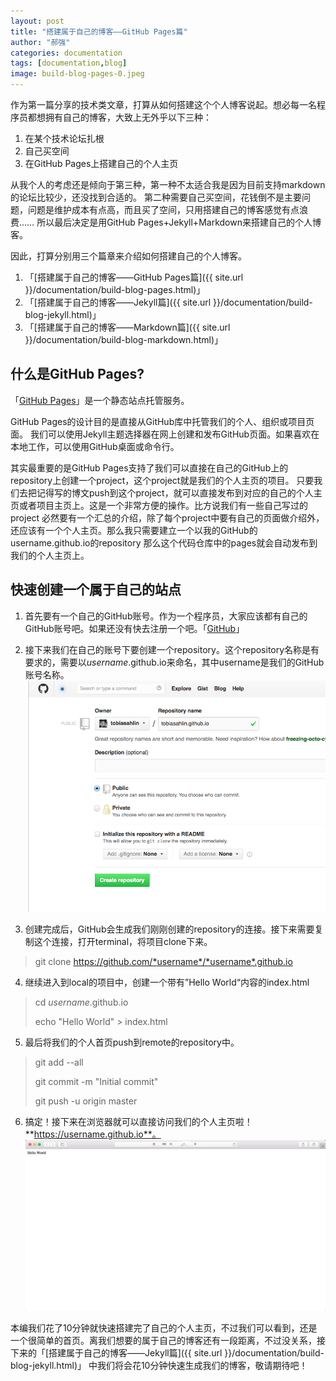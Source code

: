 ```yaml
---
layout: post
title: "搭建属于自己的博客——GitHub Pages篇"
author: "郝强"
categories: documentation
tags: [documentation,blog]
image: build-blog-pages-0.jpeg
---
```


作为第一篇分享的技术类文章，打算从如何搭建这个个人博客说起。想必每一名程序员都想拥有自己的博客，大致上无外乎以下三种：

1. 在某个技术论坛扎根
2. 自己买空间
3. 在GitHub Pages上搭建自己的个人主页

从我个人的考虑还是倾向于第三种，第一种不太适合我是因为目前支持markdown的论坛比较少，还没找到合适的。
第二种需要自己买空间，花钱倒不是主要问题，问题是维护成本有点高，而且买了空间，只用搭建自己的博客感觉有点浪费……
所以最后决定是用GitHub Pages+Jekyll+Markdown来搭建自己的个人博客。

因此，打算分别用三个篇章来介绍如何搭建自己的个人博客。
1. 「[搭建属于自己的博客——GitHub Pages篇]({{ site.url }}/documentation/build-blog-pages.html)」
2. 「[搭建属于自己的博客——Jekyll篇]({{ site.url }}/documentation/build-blog-jekyll.html)」
3. 「[搭建属于自己的博客——Markdown篇]({{ site.url }}/documentation/build-blog-markdown.html)」

## 什么是GitHub Pages?

「[GitHub Pages](https://pages.github.com/)」是一个静态站点托管服务。

GitHub Pages的设计目的是直接从GitHub库中托管我们的个人、组织或项目页面。
我们可以使用Jekyll主题选择器在网上创建和发布GitHub页面。如果喜欢在本地工作，可以使用GitHub桌面或命令行。

其实最重要的是GitHub Pages支持了我们可以直接在自己的GitHub上的repository上创建一个project，这个project就是我们的个人主页的项目。
只要我们去把记得写的博文push到这个project，就可以直接发布到对应的自己的个人主页或者项目主页上。这是一个非常方便的操作。比方说我们有一些自己写过的project
必然要有一个汇总的介绍，除了每个project中要有自己的页面做介绍外，还应该有一个个人主页。那么我只需要建立一个以我的GitHub的username.github.io的repository
那么这个代码仓库中的pages就会自动发布到我们的个人主页上。

## 快速创建一个属于自己的站点

1. 首先要有一个自己的GitHub账号。作为一个程序员，大家应该都有自己的GitHub账号吧。如果还没有快去注册一个吧。「[GitHub](https://github.com/)」

2. 接下来我们在自己的账号下要创建一个repository。这个repository名称是有要求的，需要以*username*.github.io来命名，其中username是我们的GitHub账号名称。![build-blog-pages-1](../assets/img/build-blog-pages-1.png)

3. 创建完成后，GitHub会生成我们刚刚创建的repository的连接。接下来需要复制这个连接，打开terminal，将项目clone下来。

> git clone https://github.com/*username*/*username*.github.io

4. 继续进入到local的项目中，创建一个带有”Hello World“内容的index.html

> cd *username*.github.io
>
> echo "Hello World" > index.html

5. 最后将我们的个人首页push到remote的repository中。

> git add --all
>
> git commit -m "Initial commit"
>
> git push -u origin master

6. 搞定！接下来在浏览器就可以直接访问我们的个人主页啦！**https://username.github.io**。
![build-blog-pages-2](../assets/img/build-blog-pages-2.png)

本编我们花了10分钟就快速搭建完了自己的个人主页，不过我们可以看到，还是一个很简单的首页。离我们想要的属于自己的博客还有一段距离，不过没关系，接下来的「[搭建属于自己的博客——Jekyll篇]({{ site.url }}/documentation/build-blog-jekyll.html)」
中我们将会花10分钟快速生成我们的博客，敬请期待吧！

